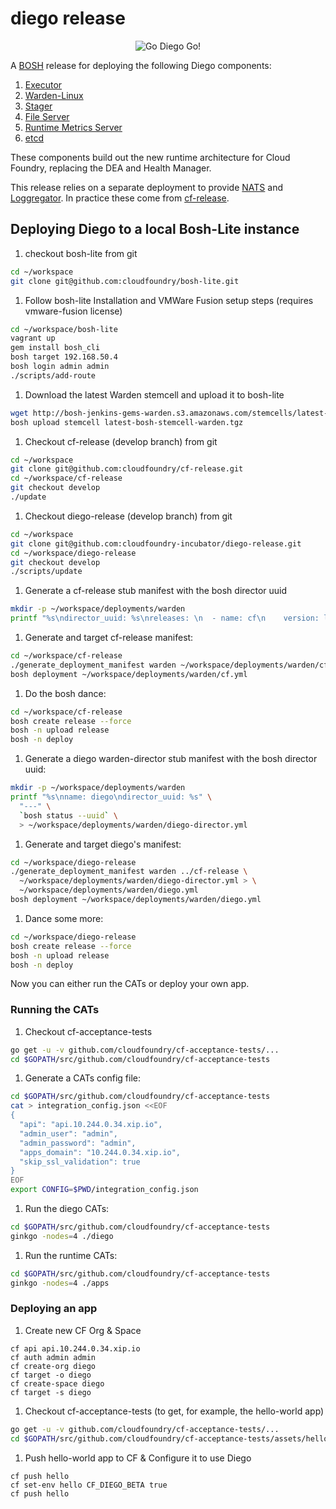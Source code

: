 # diego release

<p align="center">
  <img src="http://i.imgur.com/WrqaOd9.png" alt="Go Diego Go!" title="Go Diego Go!"/>
</p>

A [BOSH](https://github.com/cloudfoundry/bosh) release for deploying the
following Diego components:

1. [Executor](https://github.com/cloudfoundry-incubator/executor)
1. [Warden-Linux](https://github.com/cloudfoundry-incubator/warden-linux)
1. [Stager](https://github.com/cloudfoundry-incubator/stager)
1. [File Server](https://github.com/cloudfoundry-incubator/file-server)
1. [Runtime Metrics Server](https://github.com/cloudfoundry-incubator/runtime-metrics-server)
1. [etcd](https://github.com/coreos/etcd)

These components build out the new runtime architecture for Cloud Foundry,
replacing the DEA and Health Manager.

This release relies on a separate deployment to provide
[NATS](https://github.com/apcera/gnatsd) and
[Loggregator](https://github.com/cloudfoundry/loggregator). In practice these
come from [cf-release](https://github.com/cloudfoundry/cf-release).

## Deploying Diego to a local Bosh-Lite instance

1. checkout bosh-lite from git

  ```bash
  cd ~/workspace
  git clone git@github.com:cloudfoundry/bosh-lite.git
  ```

1. Follow bosh-lite Installation and VMWare Fusion setup steps (requires vmware-fusion license)

  ```bash
  cd ~/workspace/bosh-lite
  vagrant up
  gem install bosh_cli
  bosh target 192.168.50.4
  bosh login admin admin
  ./scripts/add-route
  ```

1. Download the latest Warden stemcell and upload it to bosh-lite

  ```bash
  wget http://bosh-jenkins-gems-warden.s3.amazonaws.com/stemcells/latest-bosh-stemcell-warden.tgz
  bosh upload stemcell latest-bosh-stemcell-warden.tgz
  ```

1. Checkout cf-release (develop branch) from git

  ```bash
  cd ~/workspace
  git clone git@github.com:cloudfoundry/cf-release.git
  cd ~/workspace/cf-release
  git checkout develop
  ./update
  ```

1. Checkout diego-release (develop branch) from git

  ```bash
  cd ~/workspace
  git clone git@github.com:cloudfoundry-incubator/diego-release.git
  cd ~/workspace/diego-release
  git checkout develop
  ./scripts/update
  ```

1. Generate a cf-release stub manifest with the bosh director uuid

  ```bash
  mkdir -p ~/workspace/deployments/warden
  printf "%s\ndirector_uuid: %s\nreleases: \n  - name: cf\n    version: latest\nproperties:\n  cc:\n    diego: true\n" "---" `bosh status --uuid` > ~/workspace/deployments/warden/cf-director.yml
  ```

1. Generate and target cf-release manifest:
  ```bash
  cd ~/workspace/cf-release
  ./generate_deployment_manifest warden ~/workspace/deployments/warden/cf-director.yml  > ~/workspace/deployments/warden/cf.yml
  bosh deployment ~/workspace/deployments/warden/cf.yml
  ```

1. Do the bosh dance:
  ```bash
  cd ~/workspace/cf-release
  bosh create release --force
  bosh -n upload release
  bosh -n deploy
  ```

1. Generate a diego warden-director stub manifest with the bosh director uuid:

  ```bash
  mkdir -p ~/workspace/deployments/warden
  printf "%s\nname: diego\ndirector_uuid: %s" \
    "---" \
    `bosh status --uuid` \
    > ~/workspace/deployments/warden/diego-director.yml
  ```

1. Generate and target diego's manifest:

  ```bash
  cd ~/workspace/diego-release
  ./generate_deployment_manifest warden ../cf-release \
    ~/workspace/deployments/warden/diego-director.yml > \
    ~/workspace/deployments/warden/diego.yml
  bosh deployment ~/workspace/deployments/warden/diego.yml
  ```

1. Dance some more:

  ```bash
  cd ~/workspace/diego-release
  bosh create release --force
  bosh -n upload release
  bosh -n deploy
  ```

Now you can either run the CATs or deploy your own app.

### Running the CATs

1. Checkout cf-acceptance-tests

  ```bash
  go get -u -v github.com/cloudfoundry/cf-acceptance-tests/...
  cd $GOPATH/src/github.com/cloudfoundry/cf-acceptance-tests
  ```

1. Generate a CATs config file:

  ```bash
  cd $GOPATH/src/github.com/cloudfoundry/cf-acceptance-tests
  cat > integration_config.json <<EOF
  {
    "api": "api.10.244.0.34.xip.io",
    "admin_user": "admin",
    "admin_password": "admin",
    "apps_domain": "10.244.0.34.xip.io",
    "skip_ssl_validation": true
  }
  EOF
  export CONFIG=$PWD/integration_config.json
  ```

1. Run the diego CATs:

  ```bash
  cd $GOPATH/src/github.com/cloudfoundry/cf-acceptance-tests
  ginkgo -nodes=4 ./diego
  ```

1. Run the runtime CATs:

  ```bash
  cd $GOPATH/src/github.com/cloudfoundry/cf-acceptance-tests
  ginkgo -nodes=4 ./apps
  ```

### Deploying an app

1. Create new CF Org & Space

  ```
  cf api api.10.244.0.34.xip.io
  cf auth admin admin
  cf create-org diego
  cf target -o diego
  cf create-space diego
  cf target -s diego
  ```

1. Checkout cf-acceptance-tests (to get, for example, the hello-world app)

  ```bash
  go get -u -v github.com/cloudfoundry/cf-acceptance-tests/...
  cd $GOPATH/src/github.com/cloudfoundry/cf-acceptance-tests/assets/hello-world
  ```

1. Push hello-world app to CF & Configure it to use Diego

  ```
  cf push hello
  cf set-env hello CF_DIEGO_BETA true
  cf push hello
  ```
